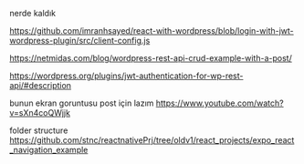 nerde kaldık 

https://github.com/imranhsayed/react-with-wordpress/blob/login-with-jwt-wordpress-plugin/src/client-config.js

https://netmidas.com/blog/wordpress-rest-api-crud-example-with-a-post/

https://wordpress.org/plugins/jwt-authentication-for-wp-rest-api/#description




bunun ekran goruntusu post için lazım 
https://www.youtube.com/watch?v=sXn4coQWjjk



folder structure
https://github.com/stnc/reactnativePrj/tree/oldv1/react_projects/expo_react_navigation_example